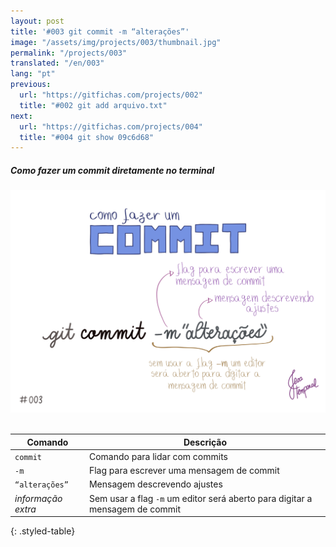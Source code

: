 ```yaml
---
layout: post
title: '#003 git commit -m “alterações”'
image: "/assets/img/projects/003/thumbnail.jpg"
permalink: "/projects/003"
translated: "/en/003"
lang: "pt"
previous:
  url: "https://gitfichas.com/projects/002"
  title: "#002 git add arquivo.txt"
next:
  url: "https://gitfichas.com/projects/004"
  title: "#004 git show 09c6d68"
---
```

##### Como fazer um commit diretamente no terminal

<img alt="Depois de adicionar os arquivos é hora do commit para fazer o commit na linha de comando use git commit -m 'alterações'" src="/assets/img/projects/003/full.jpg"><br><br>

| Comando | Descrição |
|---------|-------------|
| `commit` | Comando para lidar com commits |
| `-m` | Flag para escrever uma mensagem de commit  |
| `“alterações”` | Mensagem descrevendo ajustes |
| _informação extra_ | Sem usar a flag `-m` um editor será aberto para digitar a mensagem de commit |
{: .styled-table}
